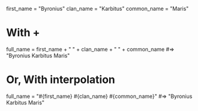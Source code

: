 first_name = "Byronius"
clan_name = "Karbitus"
common_name = "Maris"

# With +
full_name = first_name + " " + clan_name + " " + common_name #=> "Byronius Karbitus Maris"

# Or, With interpolation
full_name = "#{first_name} #{clan_name} #{common_name}" #=> "Byronius Karbitus Maris"
